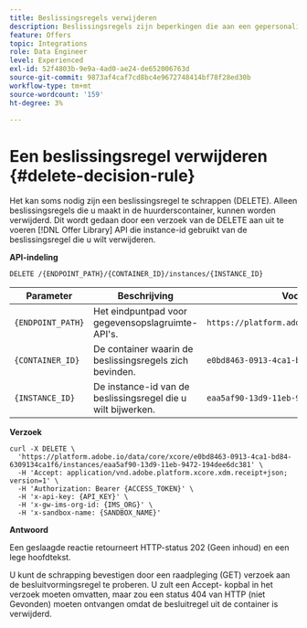 ```yaml
---
title: Beslissingsregels verwijderen
description: Beslissingsregels zijn beperkingen die aan een gepersonaliseerd aanbod worden toegevoegd en die op een profiel worden toegepast om te bepalen of het in aanmerking komt voor een aanbieding.
feature: Offers
topic: Integrations
role: Data Engineer
level: Experienced
exl-id: 52f4803b-9e9a-4ad0-ae24-de652006763d
source-git-commit: 9873af4caf7cd8bc4e9672748414bf78f28ed30b
workflow-type: tm+mt
source-wordcount: '159'
ht-degree: 3%

---
```


# Een beslissingsregel verwijderen {#delete-decision-rule}

Het kan soms nodig zijn een beslissingsregel te schrappen (DELETE). Alleen beslissingsregels die u maakt in de huurderscontainer, kunnen worden verwijderd. Dit wordt gedaan door een verzoek van de DELETE aan uit te voeren [!DNL Offer Library] API die instance-id gebruikt van de beslissingsregel die u wilt verwijderen.

**API-indeling**

```http
DELETE /{ENDPOINT_PATH}/{CONTAINER_ID}/instances/{INSTANCE_ID}
```

| Parameter | Beschrijving | Voorbeeld |
| --------- | ----------- | ------- |
| `{ENDPOINT_PATH}` | Het eindpuntpad voor gegevensopslagruimte-API&#39;s. | `https://platform.adobe.io/data/core/xcore/` |
| `{CONTAINER_ID}` | De container waarin de beslissingsregels zich bevinden. | `e0bd8463-0913-4ca1-bd84-6309134ca1f6` |
| `{INSTANCE_ID}` | De instance-id van de beslissingsregel die u wilt bijwerken. | `eaa5af90-13d9-11eb-9472-194dee6dc381` |

**Verzoek**

```shell
curl -X DELETE \
  'https://platform.adobe.io/data/core/xcore/e0bd8463-0913-4ca1-bd84-6309134ca1f6/instances/eaa5af90-13d9-11eb-9472-194dee6dc381' \
  -H 'Accept: application/vnd.adobe.platform.xcore.xdm.receipt+json; version=1' \
  -H 'Authorization: Bearer {ACCESS_TOKEN}' \
  -H 'x-api-key: {API_KEY}' \
  -H 'x-gw-ims-org-id: {IMS_ORG}' \
  -H 'x-sandbox-name: {SANDBOX_NAME}'
```

**Antwoord**

Een geslaagde reactie retourneert HTTP-status 202 (Geen inhoud) en een lege hoofdtekst.

U kunt de schrapping bevestigen door een raadpleging (GET) verzoek aan de besluitvormingsregel te proberen. U zult een Accept- kopbal in het verzoek moeten omvatten, maar zou een status 404 van HTTP (niet Gevonden) moeten ontvangen omdat de besluitregel uit de container is verwijderd.
